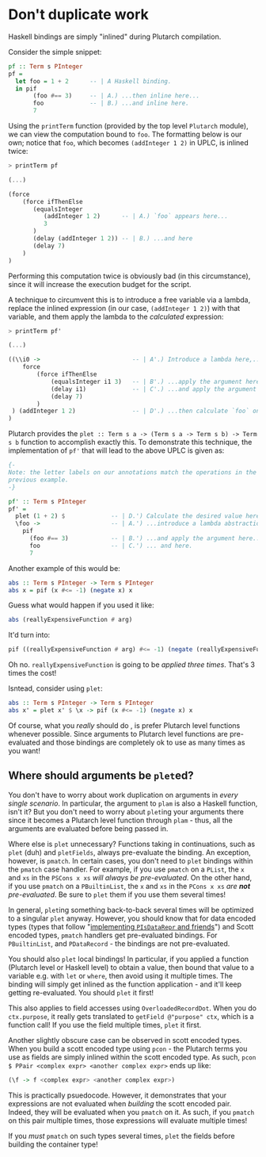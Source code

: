 # Don't duplicate work

Haskell bindings are simply "inlined" during Plutarch compilation.

Consider the simple snippet:

```hs
pf :: Term s PInteger
pf =
  let foo = 1 + 2      -- | A Haskell binding.
  in pif
       (foo #== 3)     -- | A.) ...then inline here...
       foo             -- | B.) ...and inline here.
       7
```

Using the `printTerm` function (provided by the top level `Plutarch` module), we can view
the computation bound to `foo`. The formatting below is our own; notice that
`foo`, which becomes `(addInteger 1 2)` in UPLC, is inlined twice:

```hs
> printTerm pf

(...)

(force
    (force ifThenElse
       (equalsInteger
          (addInteger 1 2)      -- | A.) `foo` appears here...
          3
       )
       (delay (addInteger 1 2)) -- | B.) ...and here
       (delay 7)
    )
)
```

Performing this computation twice is obviously bad (in this circumstance), since it will increase
the execution budget for the script.

A technique to circumvent this is to introduce a free variable via a lambda,
replace the inlined expression (in our case, `(addInteger 1 2)`) with that variable, and them
apply the lambda to the _calculated_ expression:

```hs
> printTerm pf'

(...)

((\\i0 ->                          -- | A'.) Introduce a lambda here,...
    force
        (force ifThenElse
            (equalsInteger i1 3)   -- | B'.) ...apply the argument here,...
            (delay i1)             -- | C'.) ...and apply the argument here,
            (delay 7)
        )
 ) (addInteger 1 2)                -- | D'.) ...then calculate `foo` once and apply the lambda
)
```

Plutarch provides the `plet :: Term s a -> (Term s a -> Term s b) -> Term s b` function
to accomplish exactly this. To demonstrate this technique, the implementation of `pf'` that
will lead to the above UPLC is given as:

```hs
{-
Note: the letter labels on our annotations match the operations in the
previous example.
-}

pf' :: Term s PInteger
pf' =
  plet (1 + 2) $             -- | D.') Calculate the desired value here (strictly),...
  \foo ->                    -- | A.') ...introduce a lambda abstraction,...
    pif
      (foo #== 3)            -- | B.') ...and apply the argument here...
      foo                    -- | C.') ... and here.
      7
```

Another example of this would be:

```haskell
abs :: Term s PInteger -> Term s PInteger
abs x = pif (x #<= -1) (negate x) x
```

Guess what would happen if you used it like:

```hs
abs (reallyExpensiveFunction # arg)
```

It'd turn into:

```hs
pif ((reallyExpensiveFunction # arg) #<= -1) (negate (reallyExpensiveFunction # arg)) (reallyExpensiveFunction # arg)
```

Oh no. `reallyExpensiveFunction` is going to be _applied three times_. That's 3 times the cost!

Isntead, consider using `plet`:

```haskell
abs :: Term s PInteger -> Term s PInteger
abs x' = plet x' $ \x -> pif (x #<= -1) (negate x) x
```

Of course, what you _really_ should do , is prefer Plutarch level functions whenever possible. Since arguments to Plutarch level functions are pre-evaluated and those bindings are completely ok to use as many times as you want!

## Where should arguments be `plet`ed?

You don't have to worry about work duplication on arguments in _every single scenario_. In particular, the argument to `plam` is also a Haskell function, isn't it? But you don't need to worry about `plet`ing your arguments there since it becomes a Plutarch level function through `plam` - thus, all the arguments are evaluated before being passed in.

Where else is `plet` unnecessary? Functions taking in continuations, such as `plet` (duh) and `pletFields`, always pre-evaluate the binding. An exception, however, is `pmatch`. In certain cases, you don't need to `plet` bindings within the `pmatch` case handler. For example, if you use `pmatch` on a `PList`, the `x` and `xs` in the `PSCons x xs` _will always be pre-evaluated_. On the other hand, if you use `pmatch` on a `PBuiltinList`, the `x` and `xs` in the `PCons x xs` _are **not** pre-evaluated_. Be sure to `plet` them if you use them several times!

In general, `plet`ing something back-to-back several times will be optimized to a singular `plet` anyway. However, you should know that for data encoded types (types that follow "[implementing `PIsDataRepr` and friends](./../Typeclasses/PIsDataRepr%20and%20PDataFields.md#implementing-pisdatarepr-and-friends)") and Scott encoded types, `pmatch` handlers get pre-evaluated bindings. For `PBuiltinList`, and `PDataRecord` - the bindings are not pre-evaluated.

You should also `plet` local bindings! In particular, if you applied a function (Plutarch level or Haskell level) to obtain a value, then bound that value to a variable e.g. with `let` or `where`, then avoid using it multiple times. The binding will simply get inlined as the function application - and it'll keep getting re-evaluated. You should `plet` it first!

This also applies to field accesses using `OverloadedRecordDot`. When you do `ctx.purpose`, it really gets translated to `getField @"purpose" ctx`, which is a function call! If you use the field multiple times, `plet` it first.

Another slightly obscure case can be observed in scott encoded types. When you build a scott encoded type using `pcon` - the Plutarch terms you use as fields are simply inlined within the scott encoded type. As such, `pcon $ PPair <complex expr> <another complex expr>` ends up like:

```hs
(\f -> f <complex expr> <another complex expr>)
```

This is practically psuedocode. However, it demonstrates that your expressions are not evaluated when _building_ the scott encoded pair. Indeed, they will be evaluated when you `pmatch` on it. As such, if you `pmatch` on this pair multiple times, those expressions will evaluate multiple times!

If you _must_ `pmatch` on such types several times, `plet` the fields before building the container type!
